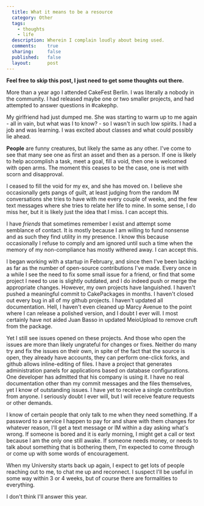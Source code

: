 ```yaml
---
  title: What it means to be a resource
  category: Other
  tags:
    - thoughts
    - life
  description: Wherein I complain loudly about being used.
  comments:    true
  sharing:     false
  published:   false
  layout:      post
---
```


**Feel free to skip this post, I just need to get some thoughts out there.**

More than a year ago I attended CakeFest Berlin. I was literally a nobody in the community. I had released maybe one or two smaller projects, and had attempted to answer questions in #cakephp.

My girlfriend had just dumped me. She was starting to warm up to me again - all in vain, but what was I to know? - so I wasn't in such low spirits. I had a job and was learning. I was excited about classes and what could possibly lie ahead.

**People** are funny creatures, but likely the same as any other. I've come to see that many see one as first an asset and then as a person. If one is likely to help accomplish a task, meet a goal, fill a void, then one is welcomed with open arms. The moment this ceases to be the case, one is met with scorn and disapproval.

I ceased to fill the void for my ex, and she has moved on. I believe she occasionally gets pangs of guilt, at least judging from the random IM conversations she tries to have with me every couple of weeks, and the few text messages where she tries to relate her life to mine. In some sense, I do miss her, but it is likely just the idea that I miss. I can accept this.

I have _friends_ that sometimes remember I exist and attempt some semblance of contact. It is mostly because I am willing to fund nonsense and as such they find utility in my presence. I know this because occasionally I refuse to comply and am ignored until such a time when the memory of my non-compliance has mostly withered away. I can accept this.

I began working with a startup in February, and since then I've been lacking as far as the number of open-source contributions I've made. Every once in a while I see the need to fix some small issue for a friend, or find that some project I need to use is slightly outdated, and I do indeed push or merge the appropriate changes. However, my own projects have languished. I haven't pushed a meaningful commit to CakePackages in months. I haven't closed out every bug in all of my github projects. I haven't updated all documentation. Hell, I haven't even cleaned up Marcy Avenue to the point where I can release a polished version, and I doubt I ever will. I most certainly have not aided Juan Basso in updated MeioUpload to remove cruft from the package.

Yet I still see issues opened on these projects. And those who open the issues are more than likely ungrateful for changes or fixes. Neither do many try and fix the issues on their own, in spite of the fact that the source is open, they already have accounts, they can perform one-click forks, and github allows inline-editing of files. I have a project that generates administration panels for applications based on database configurations. One developer has admitted that his company is using it. I have no real documentation other than my commit messages and the files themselves, yet I know of outstanding issues. I have yet to receive a single contribution from anyone. I seriously doubt I ever will, but I will receive feature requests or other demands.

I know of certain people that only talk to me when they need something. If a password to a service I happen to pay for and share with them changes for whatever reason, I'll get a text message or IM within a day asking what's wrong. If someone is bored and it is early morning, I might get a call or text because I am the only one still awake. If someone needs money, or needs to talk about something that is bothering them, I'm expected to come through or come up with some words of encouragement.

When my University starts back up again, I expect to get lots of people reaching out to me, to chat me up and reconnect. I suspect I'll be useful in some way within 3 or 4 weeks, but of course there are formalities to everything.

I don't think I'll answer this year.

